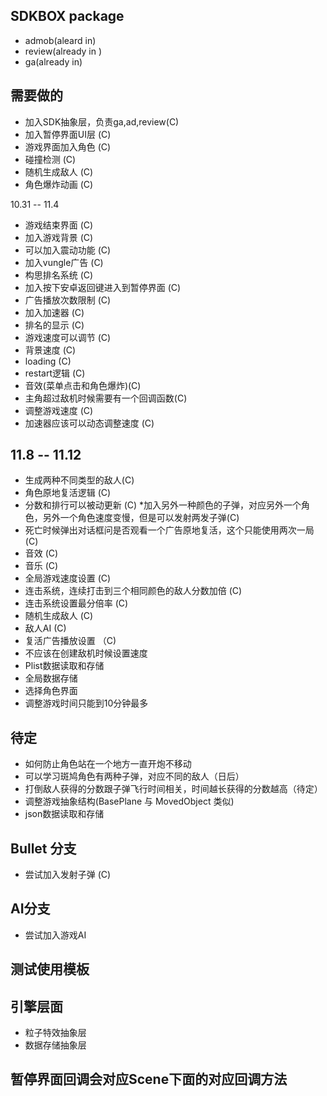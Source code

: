 ## SDKBOX package
* admob(aleard in)
* review(already in )
* ga(already in)


## 需要做的
* 加入SDK抽象层，负责ga,ad,review(C)
* 加入暂停界面UI层 (C)
* 游戏界面加入角色 (C)
* 碰撞检测 (C)
* 随机生成敌人 (C)
* 角色爆炸动画 (C)

10.31 -- 11.4
* 游戏结束界面 (C)
* 加入游戏背景 (C)
* 可以加入震动功能 (C)
* 加入vungle广告 (C)
* 构思排名系统 (C) 
* 加入按下安卓返回键进入到暂停界面 (C)
* 广告播放次数限制 (C)
* 加入加速器 (C)
* 排名的显示 (C)
* 游戏速度可以调节 (C)
* 背景速度 (C)
* loading (C)
* restart逻辑 (C)
* 音效(菜单点击和角色爆炸)(C)
* 主角超过敌机时候需要有一个回调函数(C)
* 调整游戏速度 (C)
* 加速器应该可以动态调整速度 (C)

## 11.8 -- 11.12
* 生成两种不同类型的敌人(C)
* 角色原地复活逻辑 (C)
* 分数和排行可以被动更新 (C)
*加入另外一种颜色的子弹，对应另外一个角色，另外一个角色速度变慢，但是可以发射两发子弹(C)
* 死亡时候弹出对话框问是否观看一个广告原地复活，这个只能使用两次一局(C)
* 音效 (C)
* 音乐 (C)
* 全局游戏速度设置 (C)
* 连击系统，连续打击到三个相同颜色的敌人分数加倍 (C)
* 连击系统设置最分倍率 (C)
* 随机生成敌人 (C)
* 敌人AI (C)
* 复活广告播放设置 （C)
* 不应该在创建敌机时候设置速度
* Plist数据读取和存储
* 全局数据存储 
* 选择角色界面
* 调整游戏时间只能到10分钟最多

## 待定
* 如何防止角色站在一个地方一直开炮不移动
* 可以学习斑鸠角色有两种子弹，对应不同的敌人（日后）
* 打倒敌人获得的分数跟子弹飞行时间相关，时间越长获得的分数越高（待定）
* 调整游戏抽象结构(BasePlane 与 MovedObject 类似)
* json数据读取和存储

## Bullet 分支
* 尝试加入发射子弹 (C)

## AI分支
* 尝试加入游戏AI

## 测试使用模板

## 引擎层面
* 粒子特效抽象层
* 数据存储抽象层






## 暂停界面回调会对应Scene下面的对应回调方法

